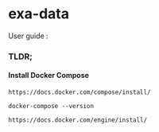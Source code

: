# exa-data

User guide : 

### TLDR;

#### Install Docker Compose

    https://docs.docker.com/compose/install/
    
    docker-compose --version
    
    https://docs.docker.com/engine/install/
